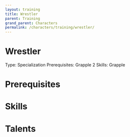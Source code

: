 ```yaml
---
layout: training
title: Wrestler
parent: Training
grand_parent: Characters
permalink: /characters/training/wrestler/
---
```


# Wrestler

Type: Specialization
Prerequisites: Grapple 2
Skills: Grapple

# Prerequisites

# Skills

# Talents